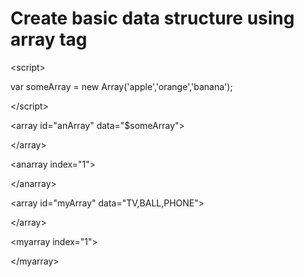 # Create basic data structure using array tag #



&lt;script&gt;

var someArray = new Array('apple','orange','banana');


&lt;/script&gt;



&lt;array id="anArray" data="$someArray"&gt;



&lt;/array&gt;



&lt;anarray index="1"&gt;



&lt;/anarray&gt;


<!-- declaring and initilizing our own array -->


&lt;array id="myArray" data="TV,BALL,PHONE"&gt;



&lt;/array&gt;



&lt;myarray index="1"&gt;



&lt;/myarray&gt;

